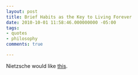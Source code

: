 ```yaml
---
layout: post
title: Brief Habits as the Key to Living Forever
date: 2010-10-01 11:58:46.000000000 -05:00
tags:
- quotes
- philosophy 
comments: true

---
```

Nietzsche would like [this](http://www.npr.org/blogs/13.7/2010/09/29/130221453/how-to-live-forever-or-why-habits-are-a-curse?ft=1&amp;f=114424647).
